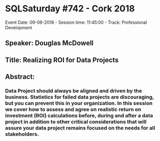 # SQLSaturday #742 - Cork 2018
Event Date: 09-06-2018 - Session time: 11:45:00 - Track: Professional Development
## Speaker: Douglas McDowell
## Title: Realizing ROI for Data Projects
## Abstract:
### Data Project should always be aligned and driven by the business.  Statistics for failed data projects are discouraging, but you can prevent this in your organization.  In this session we cover how to assess and agree on realistic return on investment (ROI) calculations before, during and after a data project in addition to other critical considerations that will assure your data project remains focused on the needs for all stakeholders.
